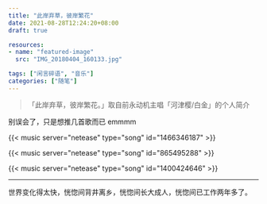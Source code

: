 ```yaml
---
title: "此岸弃草，彼岸繁花"
date: 2021-08-28T12:24:20+08:00
draft: true

resources:
- name: "featured-image"
  src: "IMG_20180404_160133.jpg"

tags: ["闲言碎语", "音乐"]
categories: ["随笔"]
---
```


>「此岸弃草，彼岸繁花。」取自前永动机主唱「河津樱/白金」的个人简介

别误会了，只是想推几首歌而已 emmmm

<!-- 庭前鹤高歌 - 河津樱 -->
{{< music server="netease" type="song" id="1466346187" >}}

<!-- 1997 - 永动机 -->
{{< music server="netease" type="song" id="865495288" >}}

<!-- 1400424646 - She Her Her Hers -->
{{< music server="netease" type="song" id="1400424646" >}}


---

世界变化得太快，恍惚间背井离乡，恍惚间长大成人，恍惚间已工作两年多了。


